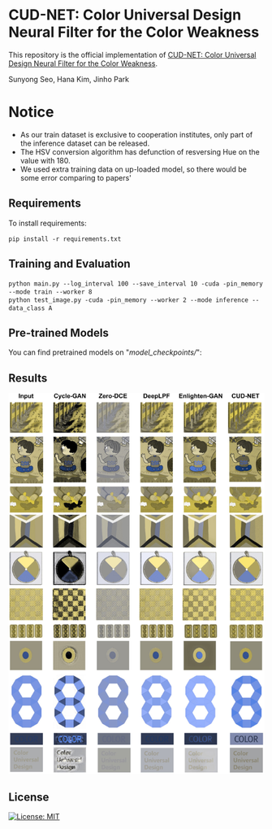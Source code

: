 # CUD-NET: Color Universal Design Neural Filter for the Color Weakness

This repository is the official implementation of [CUD-NET: Color Universal Design Neural Filter for
the Color Weakness](https://openreview.net/forum?id=3g5KdPD8LIL).

Sunyong Seo, Hana Kim, Jinho Park

# Notice
- As our train dataset is exclusive to cooperation institutes, only part of the inference dataset can be released.
- The HSV conversion algorithm has defunction of resversing Hue on the value with 180.
- We used extra training data on up-loaded model, so there would be some error comparing to papers'

## Requirements

To install requirements:

```setup
pip install -r requirements.txt
```

## Training and Evaluation

```
python main.py --log_interval 100 --save_interval 10 -cuda -pin_memory --mode train --worker 8
python test_image.py -cuda -pin_memory --worker 2 --mode inference --data_class A
```


## Pre-trained Models

You can find pretrained models on "<i>model_checkpoints/</i>":


## Results

![image_1](images/image_01.jpg)


## License

[![License: MIT](https://img.shields.io/badge/License-MIT-yellow.svg)](https://opensource.org/licenses/MIT)